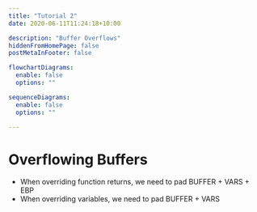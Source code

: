```yaml
---
title: "Tutorial 2"
date: 2020-06-11T11:24:18+10:00

description: "Buffer Overflows"
hiddenFromHomePage: false
postMetaInFooter: false

flowchartDiagrams:
  enable: false
  options: ""

sequenceDiagrams: 
  enable: false
  options: ""

---
```


# Overflowing Buffers

* When overriding function returns, we need to pad BUFFER + VARS + EBP
* When overriding variables, we need to pad BUFFER + VARS

